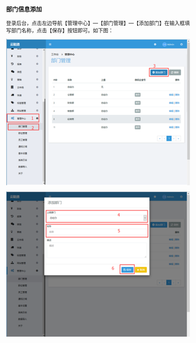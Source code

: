 ### 部门信息添加

登录后台，点击左边导航【管理中心】—【部门管理】—【添加部门】在输入框填写部门名称，点击【保存】按钮即可。如下图：

![](/assets/添加部门1.png)

![](/assets/添加部门2.png)

